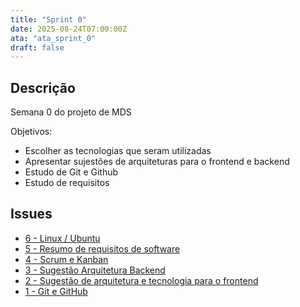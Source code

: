 ```yaml
---
title: "Sprint 0"
date: 2025-08-24T07:00:00Z
ata: "ata_sprint_0"
draft: false
---
```


## Descrição
Semana 0 do projeto de MDS

  Objetivos:

- Escolher as tecnologias que seram utilizadas
- Apresentar sujestões de arquiteturas para o frontend e backend 
- Estudo de Git e Github
- Estudo de requisitos

## Issues
- [6 - Linux / Ubuntu](/issues/issue-6/)
- [5 - Resumo de requisitos de software](/issues/issue-5/)
- [4 - Scrum e Kanban ](/issues/issue-4/)
- [3 - Sugestão Arquitetura Backend](/issues/issue-3/)
- [2 - Sugestão de arquitetura e tecnologia para o frontend](/issues/issue-2/)
- [1 - Git e GitHub](/issues/issue-1/)
